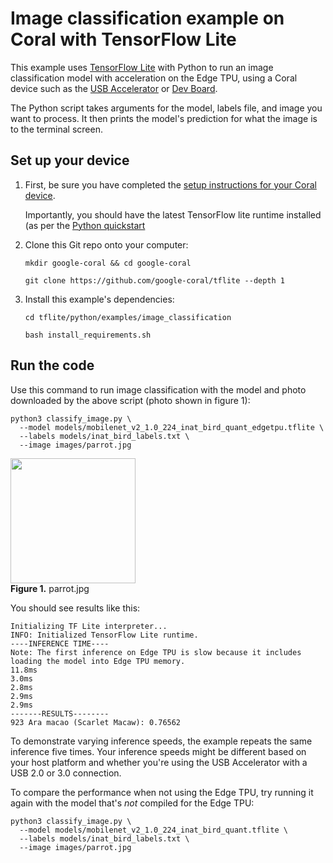 # Image classification example on Coral with TensorFlow Lite

This example uses [TensorFlow Lite](https://tensorflow.org/lite) with Python
to run an image classification model with acceleration on the Edge TPU, using a
Coral device such as the
[USB Accelerator](https://coral.withgoogle.com/products/accelerator) or
[Dev Board](https://coral.withgoogle.com/products/dev-board).

The Python script takes arguments for the model, labels file, and image
you want to process. It then prints the model's prediction for what the
image is to the terminal screen.

## Set up your device

1.  First, be sure you have completed the [setup instructions for your Coral
    device](https://coral.withgoogle.com/docs/accelerator/get-started/).

    Importantly, you should have the latest TensorFlow lite runtime installed
    (as per the [Python quickstart](
    https://www.tensorflow.org/lite/guide/python)

2.  Clone this Git repo onto your computer:

    ```
    mkdir google-coral && cd google-coral

    git clone https://github.com/google-coral/tflite --depth 1
    ```

3.  Install this example's dependencies:

    ```
    cd tflite/python/examples/image_classification

    bash install_requirements.sh
    ```

## Run the code

Use this command to run image classification with the model and photo
downloaded by the above script (photo shown in figure 1):

```
python3 classify_image.py \
  --model models/mobilenet_v2_1.0_224_inat_bird_quant_edgetpu.tflite \
  --labels models/inat_bird_labels.txt \
  --image images/parrot.jpg
```

<figure style="margin-left:0">
  <img style="width:200px"
       src="https://github.com/google-coral/edgetpu/raw/master/test_data/parrot.jpg" />
  <figcaption><b>Figure 1.</b> parrot.jpg</figcaption>
</figure>

You should see results like this:

```.language-bash
Initializing TF Lite interpreter...
INFO: Initialized TensorFlow Lite runtime.
----INFERENCE TIME----
Note: The first inference on Edge TPU is slow because it includes loading the model into Edge TPU memory.
11.8ms
3.0ms
2.8ms
2.9ms
2.9ms
-------RESULTS--------
923 Ara macao (Scarlet Macaw): 0.76562
```

To demonstrate varying inference speeds, the example repeats the same inference
five times. Your inference speeds might be different based on your host platform
and whether you're using the USB Accelerator with a USB 2.0 or 3.0 connection.


To compare the performance when not using the Edge TPU, try
running it again with the model that's *not* compiled for the Edge TPU:

```
python3 classify_image.py \
  --model models/mobilenet_v2_1.0_224_inat_bird_quant.tflite \
  --labels models/inat_bird_labels.txt \
  --image images/parrot.jpg
```

